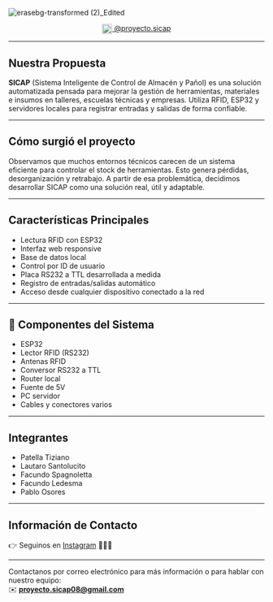 ![erasebg-transformed (2)_Edited](https://github.com/user-attachments/assets/8eb748f6-3675-4d02-9954-1f70998ea98e)

<div align="center">
  <a href="https://www.instagram.com/proyecto.sicap/" target="_blank" rel="noopener noreferrer">
    <img src="https://cdn-icons-png.flaticon.com/512/174/174855.png" width="20" alt="Instagram" style="vertical-align: middle;">
    @proyecto.sicap
  </a>
</div>

---

## Nuestra Propuesta

**SICAP** (Sistema Inteligente de Control de Almacén y Pañol) es una solución automatizada pensada para mejorar la gestión de herramientas, materiales e insumos en talleres, escuelas técnicas y empresas. Utiliza RFID, ESP32 y servidores locales para registrar entradas y salidas de forma confiable.

---

## Cómo surgió el proyecto

Observamos que muchos entornos técnicos carecen de un sistema eficiente para controlar el stock de herramientas. Esto genera pérdidas, desorganización y retrabajo. A partir de esa problemática, decidimos desarrollar SICAP como una solución real, útil y adaptable.

---

## Características Principales

- Lectura RFID con ESP32  
- Interfaz web responsive  
- Base de datos local  
- Control por ID de usuario  
- Placa RS232 a TTL desarrollada a medida  
- Registro de entradas/salidas automático  
- Acceso desde cualquier dispositivo conectado a la red

---

## 🧰 Componentes del Sistema

- ESP32  
- Lector RFID (RS232)  
- Antenas RFID  
- Conversor RS232 a TTL  
- Router local  
- Fuente de 5V  
- PC servidor  
- Cables y conectores varios  

---

## Integrantes

- Patella Tiziano  
- Lautaro Santolucito  
- Facundo Spagnoletta  
- Facundo Ledesma  
- Pablo Osores  

---

## Información de Contacto

👉 Seguinos en [Instagram](https://www.instagram.com/proyecto.sicap/) 📱🙌🎉

---

Contactanos por correo electrónico para más información o para hablar con nuestro equipo:  
✉️ **proyecto.sicap08@gmail.com**
